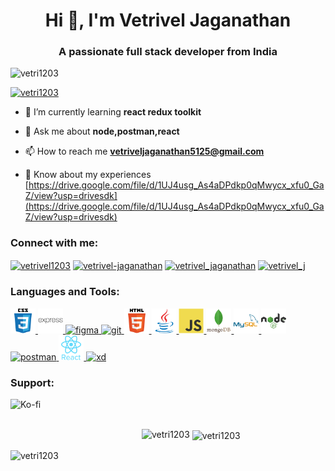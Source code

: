 
<head>
 <meta name="google-site-verification" content="JtjU-q4FdVyDMCITO9Jpg9K628Y6KRJ3dxnu8sQs3LQ" />
</head>
<h1 align="center">Hi 👋, I'm Vetrivel Jaganathan</h1>
<h3 align="center">A passionate full stack developer from India</h3>

<p align="left"> <img src="https://komarev.com/ghpvc/?username=vetri1203&label=Profile%20views&color=0e75b6&style=flat" alt="vetri1203" /> </p>

<p align="left"> <a href="https://github.com/ryo-ma/github-profile-trophy"><img src="https://github-profile-trophy.vercel.app/?username=vetri1203" alt="vetri1203" /></a> </p>

- 🌱 I’m currently learning **react redux toolkit**

- 💬 Ask me about **node,postman,react**

- 📫 How to reach me **vetriveljaganathan5125@gmail.com**

- 📄 Know about my experiences [https://drive.google.com/file/d/1UJ4usg_As4aDPdkp0qMwycx_xfu0_GaZ/view?usp=drivesdk](https://drive.google.com/file/d/1UJ4usg_As4aDPdkp0qMwycx_xfu0_GaZ/view?usp=drivesdk)



<h3 align="left">Connect with me:</h3>
<p align="left">
<a href="https://twitter.com/vetrivel1203" target="blank"><img align="center" src="https://raw.githubusercontent.com/rahuldkjain/github-profile-readme-generator/master/src/images/icons/Social/twitter.svg" alt="vetrivel1203" height="30" width="40" /></a>
<a href="https://linkedin.com/in/vetrivel-jaganathan" target="blank"><img align="center" src="https://raw.githubusercontent.com/rahuldkjain/github-profile-readme-generator/master/src/images/icons/Social/linked-in-alt.svg" alt="vetrivel-jaganathan" height="30" width="40" /></a>
<a href="https://instagram.com/vetrivel_jaganathan" target="blank"><img align="center" src="https://raw.githubusercontent.com/rahuldkjain/github-profile-readme-generator/master/src/images/icons/Social/instagram.svg" alt="vetrivel_jaganathan" height="30" width="40" /></a>
<a href="https://www.leetcode.com/vetrivel_j" target="blank"><img align="center" src="https://raw.githubusercontent.com/rahuldkjain/github-profile-readme-generator/master/src/images/icons/Social/leet-code.svg" alt="vetrivel_j" height="30" width="40" /></a>
</p>

<h3 align="left">Languages and Tools:</h3>
<p align="left"> <a href="https://www.w3schools.com/css/" target="_blank" rel="noreferrer"> <img src="https://raw.githubusercontent.com/devicons/devicon/master/icons/css3/css3-original-wordmark.svg" alt="css3" width="40" height="40"/> </a> <a href="https://expressjs.com" target="_blank" rel="noreferrer"> <img src="https://raw.githubusercontent.com/devicons/devicon/master/icons/express/express-original-wordmark.svg" alt="express" width="40" height="40"/> </a> <a href="https://www.figma.com/" target="_blank" rel="noreferrer"> <img src="https://www.vectorlogo.zone/logos/figma/figma-icon.svg" alt="figma" width="40" height="40"/> </a> <a href="https://git-scm.com/" target="_blank" rel="noreferrer"> <img src="https://www.vectorlogo.zone/logos/git-scm/git-scm-icon.svg" alt="git" width="40" height="40"/> </a> <a href="https://www.w3.org/html/" target="_blank" rel="noreferrer"> <img src="https://raw.githubusercontent.com/devicons/devicon/master/icons/html5/html5-original-wordmark.svg" alt="html5" width="40" height="40"/> </a> <a href="https://www.java.com" target="_blank" rel="noreferrer"> <img src="https://raw.githubusercontent.com/devicons/devicon/master/icons/java/java-original.svg" alt="java" width="40" height="40"/> </a> <a href="https://developer.mozilla.org/en-US/docs/Web/JavaScript" target="_blank" rel="noreferrer"> <img src="https://raw.githubusercontent.com/devicons/devicon/master/icons/javascript/javascript-original.svg" alt="javascript" width="40" height="40"/> </a> <a href="https://www.mongodb.com/" target="_blank" rel="noreferrer"> <img src="https://raw.githubusercontent.com/devicons/devicon/master/icons/mongodb/mongodb-original-wordmark.svg" alt="mongodb" width="40" height="40"/> </a> <a href="https://www.mysql.com/" target="_blank" rel="noreferrer"> <img src="https://raw.githubusercontent.com/devicons/devicon/master/icons/mysql/mysql-original-wordmark.svg" alt="mysql" width="40" height="40"/> </a> <a href="https://nodejs.org" target="_blank" rel="noreferrer"> <img src="https://raw.githubusercontent.com/devicons/devicon/master/icons/nodejs/nodejs-original-wordmark.svg" alt="nodejs" width="40" height="40"/> </a> <a href="https://postman.com" target="_blank" rel="noreferrer"> <img src="https://www.vectorlogo.zone/logos/getpostman/getpostman-icon.svg" alt="postman" width="40" height="40"/> </a> <a href="https://reactjs.org/" target="_blank" rel="noreferrer"> <img src="https://raw.githubusercontent.com/devicons/devicon/master/icons/react/react-original-wordmark.svg" alt="react" width="40" height="40"/> </a> <a href="https://www.adobe.com/products/xd.html" target="_blank" rel="noreferrer"> <img src="https://cdn.worldvectorlogo.com/logos/adobe-xd.svg" alt="xd" width="40" height="40"/> </a> </p>

<h3 align="left">Support:</h3>
<p><a href="https://ko-fi.com/Ko-fi"> <img align="left" src="https://cdn.ko-fi.com/cdn/kofi3.png?v=3" height="50" width="210" alt="Ko-fi" /></a></p><br><br>

<p><img align="left" src="https://github-readme-stats.vercel.app/api/top-langs?username=vetri1203&show_icons=true&locale=en&layout=compact" alt="vetri1203" /></p>

<p>&nbsp;<img align="center" src="https://github-readme-stats.vercel.app/api?username=vetri1203&show_icons=true&locale=en" alt="vetri1203" /></p>

<p><img align="center" src="https://github-readme-streak-stats.herokuapp.com/?user=vetri1203&" alt="vetri1203" /></p>
